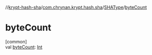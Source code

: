 //[krypt-hash-sha](../../../index.md)/[com.chrynan.krypt.hash.sha](../index.md)/[SHAType](index.md)/[byteCount](byte-count.md)

# byteCount

[common]\
val [byteCount](byte-count.md): [Int](https://kotlinlang.org/api/latest/jvm/stdlib/kotlin/-int/index.html)
